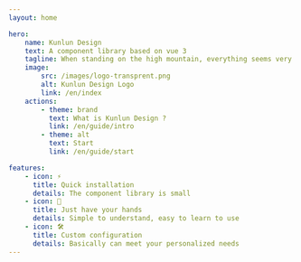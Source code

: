 ```yaml
---
layout: home

hero:
    name: Kunlun Design
    text: A component library based on vue 3
    tagline: When standing on the high mountain, everything seems very small
    image:
        src: /images/logo-transprent.png
        alt: Kunlun Design Logo
        link: /en/index
    actions:
        - theme: brand
          text: What is Kunlun Design ?
          link: /en/guide/intro
        - theme: alt
          text: Start
          link: /en/guide/start

features:
    - icon: ⚡️
      title: Quick installation
      details: The component library is small
    - icon: 🖖
      title: Just have your hands
      details: Simple to understand, easy to learn to use
    - icon: 🛠️
      title: Custom configuration
      details: Basically can meet your personalized needs
---
```


